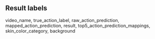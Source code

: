 ## Result labels
video_name,
true_action_label,
raw_action_prediction,
mapped_action_prediction,
result,
top5_action_prediction_mappings,
skin_color_category,
background
